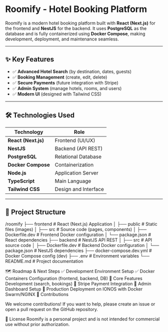 # **Roomify - Hotel Booking Platform**  

Roomify is a modern hotel booking platform built with **React (Next.js)** for the frontend and **NestJS** for the backend. It uses **PostgreSQL** as the database and is fully containerized using **Docker Compose**, making development, deployment, and maintenance seamless.  

---

## **✨ Key Features**  

- ✅ **Advanced Hotel Search** (by destination, dates, guests)  
- ✅ **Booking Management** (create, edit, delete)  
- ✅ **Secure Payments** (future integration with Stripe)  
- ✅ **Admin System** (manage hotels, rooms, and users)  
- ✅ **Modern UI** (designed with Tailwind CSS)  

---

## **🛠️ Technologies Used**  

| **Technology**      | **Role**                      |
|---------------------|-------------------------------|
| **React (Next.js)** | Frontend (UI/UX)             |
| **NestJS**          | Backend (API REST)           |
| **PostgreSQL**      | Relational Database          |
| **Docker Compose**  | Containerization             |
| **Node.js**         | Application Server           |
| **TypeScript**      | Main Language                |
| **Tailwind CSS**    | Design and Interface         |

---

## **📁 Project Structure**

/roomify
  ├── frontend            # React (Next.js) Application
  │   ├── public          # Static files (images)
  │   ├── src             # Source code (pages, components)
  │   ├── Dockerfile.dev  # Frontend Docker configuration
  │   └── package.json    # React dependencies
  ├── backend             # NestJS API REST
  │   ├── src             # API source code
  │   ├── Dockerfile.dev  # Backend Docker configuration
  │   └── package.json    # NestJS dependencies
  ├── docker-compose.dev.yml  # Docker Compose config (dev)
  ├── .env                    # Environment variables
  └── README.md               # Project documentation

🗺️ Roadmap & Next Steps
✅ Development Environment Setup
✅ Docker Containers Configuration (frontend, backend, DB)
🔄 Core Features Development (search, bookings)
🔄 Stripe Payment Integration
🔄 Admin Dashboard Setup
🔄 Production Deployment on IONOS with Docker Swarm/NGINX
🤝 Contributions

We welcome contributions! If you want to help, please create an issue or open a pull request on the GitHub repository.

📜 License
Roomify is a personal project and is not intended for commercial use without prior authorization.